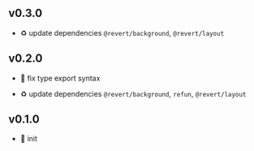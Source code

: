 ## v0.3.0

* ♻️ update dependencies `@revert/background`, `@revert/layout`

## v0.2.0

* 🐞 fix type export syntax

* ♻️ update dependencies `@revert/background`, `refun`, `@revert/layout`

## v0.1.0

* 🐣 init


